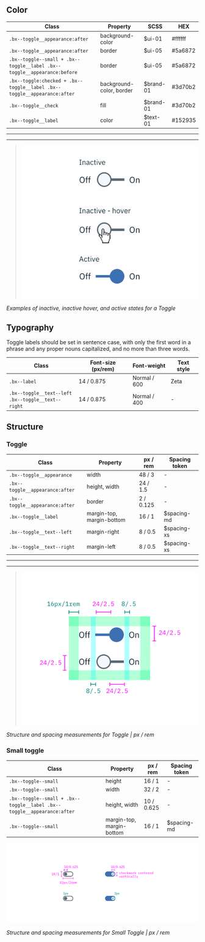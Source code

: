 ## Color

| Class                                                                  | Property                 | SCSS     | HEX      |
|------------------------------------------------------------------------|--------------------------|----------|----------|
|`.bx--toggle__appearance:after`                                         | background-color         | $ui-01   | #ffffff  |
|`.bx--toggle__appearance:after`                                         | border                   | $ui-05   | #5a6872  |
|`.bx--toggle--small + .bx--toggle__label .bx--toggle__appearance:before`| border                   | $ui-05   | #5a6872  |
|`.bx--toggle:checked + .bx--toggle__label .bx--toggle__appearance:after`| background-color, border | $brand-01| #3d70b2  |
|`.bx--toggle__check`                                                    | fill                     | $brand-01| #3d70b2  |
|`.bx--toggle__label`                                                    | color                    | $text-01 | #152935  |

---
***
> ![Inactive, inactive hover, and active states for a Toggle](images/toggle-style-1.png)

_Examples of inactive, inactive hover, and active states for a Toggle_

## Typography

Toggle labels should be set in sentence case, with only the first word in a phrase and any proper nouns capitalized, and no more than three words.

| Class                                                      | Font-size (px/rem)| Font-weight  | Text style |
|------------------------------------------------------------|-------------------|--------------|------------|
| `.bx--label`                                               | 14 / 0.875        | Normal / 600 | Zeta       |
| `.bx--toggle__text--left` </br> `.bx--toggle__text--right` | 14 / 0.875        | Normal / 400 | -          |

## Structure

### Toggle

| Class                           | Property                  | px / rem   | Spacing token |
|---------------------------------|---------------------------|------------|---------------|
| `.bx--toggle__appearance`       | width                     | 48 / 3     | - |
| `.bx--toggle__appearance:after` | height, width             | 24 / 1.5   | - |
| `.bx--toggle__appearance:after` | border                    | 2 / 0.125  | - |
| `.bx--toggle__label`            | margin-top, margin-bottom | 16 / 1     | $spacing-md   |
| `.bx--toggle__text--left`       | margin-right              | 8 / 0.5    | $spacing-xs   |
| `.bx--toggle__text--right`      | margin-left               | 8 / 0.5    | $spacing-xs   |



---
***
> ![Structure and spacing measurements for toggle](images/toggle-style-2.png)

_Structure and spacing measurements for Toggle | px / rem_




### Small toggle

| Class                                                                   | Property                  | px / rem   | Spacing token |
|-------------------------------------------------------------------------|---------------------------|------------|---------------|
| `.bx--toggle--small`                                                    | height                    | 16 / 1     | - |
| `.bx--toggle--small`                                                    | width                     | 32 / 2     | - |
| `.bx--toggle--small + .bx--toggle__label .bx--toggle__appearance:after` | height, width             | 10 / 0.625 | - |
| `.bx--toggle--small`                                                    | margin-top, margin-bottom | 16 / 1     | $spacing-md   |





![Structure and spacing measurements for small toggle](images/toggle-style-3.png)

_Structure and spacing measurements for Small Toggle | px / rem_
